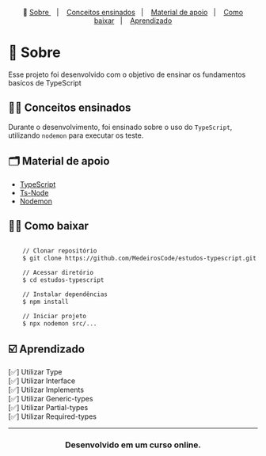 <p align="center">🎉
  <a href="#-sobre"> Sobre </a>&nbsp;&nbsp;&nbsp;|&nbsp;&nbsp;&nbsp;
  <a href="#-conceitos-ensinados">Conceitos ensinados</a>&nbsp;&nbsp;&nbsp;|&nbsp;&nbsp;&nbsp;
  <a href="#-material-de-apoio">Material de apoio</a>&nbsp;&nbsp;&nbsp;|&nbsp;&nbsp;&nbsp;
    <a href="#-como-baixar">Como baixar</a>&nbsp;&nbsp;&nbsp;|&nbsp;&nbsp;&nbsp;
    <a href="#️-Aprendizado">Aprendizado</a>
</p>

# 🔖 Sobre

Esse projeto foi desenvolvido com o objetivo de ensinar os fundamentos basícos de TypeScript

## ✍🏻 Conceitos ensinados

Durante o desenvolvimento, foi ensinado sobre o uso do `TypeScript`, utilizando `nodemon` para executar os teste.

## 🗂 Material de apoio

- [TypeScript](https://www.typescriptlang.org/)
- [Ts-Node](https://typestrong.org/ts-node/)
- [Nodemon](https://nodemon.io/)

## 👍🏻 Como baixar

```bash

    // Clonar repositório
    $ git clone https://github.com/MedeirosCode/estudos-typescript.git

    // Acessar diretório
    $ cd estudos-typescript

    // Instalar dependências
    $ npm install

    // Iniciar projeto
    $ npx nodemon src/...
```

## ☑️ Aprendizado

[✅] Utilizar Type <br/>
[✅] Utilizar Interface<br/>
[✅] Utilizar Implements<br/>
[✅] Utilizar Generic-types<br/>
[✅] Utilizar Partial-types<br/>
[✅] Utilizar Required-types<br/>

---

<h3 align="center"> Desenvolvido em um curso online. </h3>
